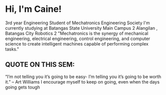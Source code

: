 # Hi, I'm Caine!

3rd year Engineering Student of Mechatronics Engineering Society
I'm currently studying at Batangas State University Main Campus 2 Alangilan , Batangas City
Robotics 2
"Mechatronics is the synergy of mechanical engineering, electrical engineering, control engineering, and computer science to create intelligent machines capable of performing complex tasks."
## QUOTE ON THIS SEM:
“I’m not telling you it’s going to be easy- I’m telling you it’s going to be worth it.” – Art Williams
 I encourage myself to keep on going, even when the days going gets tough
